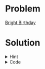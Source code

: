 # Problem
[Bright Birthday](https://www.hackerrank.com/contests/srbd-code-contest-2023-round-1/challenges/bright-birthday)

# Solution

<details>
<summary>Hint</summary>
Bit Manipulation
<summary>Idea</summary>

There are only 15 colors possible. Each color has a maximum length of 6. <br>
So, it is possible to brute force all possible combinations of colors and check if it can be made from the given string. To do that, we have to keep the count of each letter in $S$. <br>
The answer is the maximum size of the subset among all possible subsets which can be built.

</details>

<details>
<summary>Code</summary>

```cpp
#include <bits/stdc++.h>
using namespace std;
typedef long long ll;
const ll INF = 1e9;
// Bit Manipulation

vector<string>c={ "blue", "green", "yellow", "red", "purple", "orange", "pink", "grey", "cyan", "brown", "ash", "silver", "gold", "white", "black" };

bool ok(vector<ll>cnt, ll val)
{
    for(ll i=0;i<15;i++)
    {
        if(val&(1ll<<i))
        {
            for(ll j=0;j<c[i].size();j++)
            {
                if(cnt[c[i][j]-'a']==0)return false;
                cnt[c[i][j]-'a']--;
            }
        }
    }
    return true;
}

void solve() 
{   
    string s;
    cin >> s;
    vector<ll>cnt(26,0ll);
    for(auto c: s)cnt[c-'a']++;
    ll ans=0ll;
    for(ll i=0;i<(1ll<<15);i++)
    {
        if(ok(cnt,i))
        {
            ans=max(ans,(ll)__builtin_popcountll(i));
        }
    }
    cout<<ans<<'\n';
}

signed main() 
{
    ios_base::sync_with_stdio(0), cin.tie(0);
    int T = 1;
    cin >> T;
    for(int t = 1; t <= T; t++) {
        solve();
    }
}
```

</details>
